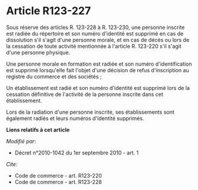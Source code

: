 # Article R123-227

Sous réserve des articles R. 123-228 à R. 123-230, une personne inscrite est radiée du répertoire et son numéro d'identité
est supprimé en cas de dissolution s'il s'agit d'une personne morale, et en cas de décès ou lors de la cessation de toute
activité mentionnée à l'article R. 123-220 s'il s'agit d'une personne physique. 

Une personne morale en formation est radiée et son numéro d'identification est supprimé lorsqu'elle fait l'objet d'une
décision de refus d'inscription au registre du commerce et des sociétés ; 

Un établissement est radié et son numéro d'identité est supprimé lors de la cessation définitive de l'activité de la personne
inscrite dans cet établissement. 

Lors de la radiation d'une personne inscrite, ses établissements sont également radiés et leurs numéros d'identité supprimés.

**Liens relatifs à cet article**

_Modifié par_:

  - Décret n°2010-1042 du 1er septembre 2010 - art. 1

_Cite_:

  - Code de commerce - art. R123-220
  - Code de commerce - art. R123-228

